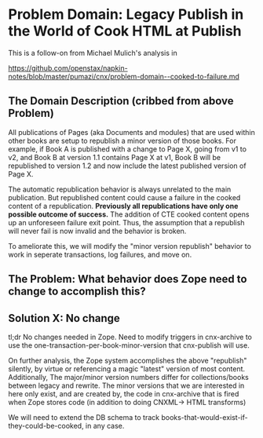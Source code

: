 # Problem Domain: Legacy Publish in the World of Cook HTML at Publish

This is a follow-on from Michael Mulich's analysis in 

https://github.com/openstax/napkin-notes/blob/master/pumazi/cnx/problem-domain--cooked-to-failure.md

## The Domain Description (cribbed from above Problem)

All publications of Pages (aka Documents and modules) that are used within
other books are setup to republish a minor version of those books. For example,
if Book A is published with a change to Page X, going from  v1 to v2, and Book
B at version 1.1 contains Page X at v1, Book B will be republished to version
1.2 and now include the latest published version of Page X.

The automatic republication behavior is always unrelated to the main
publication. But republished content could cause a failure in the cooked
content of a republication. **Previously all republications have only one
possible outcome of success.** The addition of CTE cooked content opens up an
unforeseen failure exit point. Thus, the assumption that a republish will never
fail is now invalid and the behavior is broken.

To ameliorate this, we will modify the "minor version republish" behavior
to work in seperate transactions, log failures, and move on.

## The Problem: What behavior does Zope need to change to accomplish this?

## Solution X: No change

tl;dr  No changes needed in Zope. Need to modify triggers in cnx-archive to
use the one-transaction-per-book-minor-version that cnx-publish will use.

On further analysis, the Zope system accomplishes the above "republish" silently,
by virtue or referencing a magic "latest" version of most content. Additionally,
The major/minor version numbers differ for collections/books between legacy and
rewrite. The minor versions that we are interested in here only exist, and are
created by, the code in cnx-archive that is fired when Zope stores code (in addition
to doing CNXML-> HTML transforms) 

We will need to extend the DB schema to track
books-that-would-exist-if-they-could-be-cooked, in any case.
